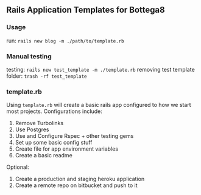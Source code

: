 
## Rails Application Templates for Bottega8

### Usage

run: `rails new blog -m ./path/to/template.rb`

### Manual testing

testing: `rails new test_template -m ./template.rb`
removing test template folder: `trash -rf test_template`

### template.rb

Using `template.rb` will create a basic rails app configured to how we start most projects.
Configurations include:

1. Remove Turbolinks
2. Use Postgres
3. Use and Configure Rspec + other testing gems
4. Set up some basic config stuff
5. Create file for app environment variables
6. Create a basic readme

Optional:

1. Create a production and staging heroku application
2. Create a remote repo on bitbucket and push to it